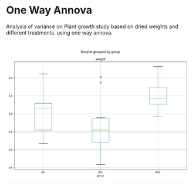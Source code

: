 <h1> One Way Annova </h1>
Analysis of variance on Plant growth study based on dried weights and different treatments.
 using one way annova.<br/><br/>
 
![one way anova](result.JPG?raw=true "one way anova")
